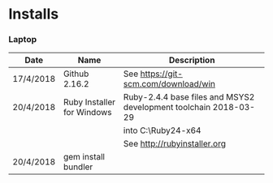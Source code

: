 # Installs

### Laptop  


| Date      | Name                       | Description                                           
| ---       | ---                        | ---                                                   
| 17/4/2018 | Github 2.16.2              | See https://git-scm.com/download/win                  
| 20/4/2018 | Ruby Installer for Windows | Ruby-2.4.4 base files and MSYS2 development toolchain 2018-03-29 
||| into C:\Ruby24-x64
||| See http://rubyinstaller.org
| 20/4/2018 | gem install bundler        |
